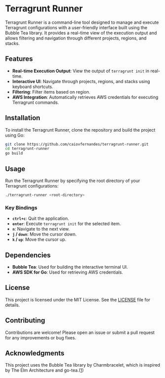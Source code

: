 # Terragrunt Runner

Terragrunt Runner is a command-line tool designed to manage and execute Terragrunt configurations with a user-friendly interface built using the Bubble Tea library. It provides a real-time view of the execution output and allows filtering and navigation through different projects, regions, and stacks.

## Features

- **Real-time Execution Output**: View the output of `terragrunt init` in real-time.
- **Interactive UI**: Navigate through projects, regions, and stacks using keyboard shortcuts.
- **Filtering**: Filter items based on region.
- **AWS Integration**: Automatically retrieves AWS credentials for executing Terragrunt commands.

## Installation

To install the Terragrunt Runner, clone the repository and build the project using Go:

```bash
git clone https://github.com/caiovfernandes/terragrunt-runner.git
cd terragrunt-runner
go build
```

## Usage

Run the Terragrunt Runner by specifying the root directory of your Terragrunt configurations:

```bash
./terragrunt-runner <root-directory>
```

### Key Bindings

- **`ctrl+c`**: Quit the application.
- **`enter`**: Execute `terragrunt init` for the selected item.
- **`n`**: Navigate to the next view.
- **`j` / `down`**: Move the cursor down.
- **`k` / `up`**: Move the cursor up.

## Dependencies

- **Bubble Tea**: Used for building the interactive terminal UI.
- **AWS SDK for Go**: Used for retrieving AWS credentials.

## License

This project is licensed under the MIT License. See the [LICENSE](https://github.com/caiovfernandes/terragrunt-runner/blob/main/LICENSE) file for details.

## Contributing

Contributions are welcome! Please open an issue or submit a pull request for any improvements or bug fixes.

## Acknowledgments

This project uses the Bubble Tea library by Charmbracelet, which is inspired by The Elm Architecture and go-tea.([1](https://github.com/charmbracelet/bubbletea/tree/v1.0.0))